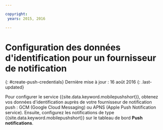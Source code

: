 ```yaml
---

copyright:
 years: 2015, 2016

---
```

# Configuration des données d'identification pour un fournisseur de notification
{: #create-push-credentials}
Dernière mise à jour : 16 août 2016
{: .last-updated}

Pour configurer le service {{site.data.keyword.mobilepushshort}}, obtenez vos données d'identification auprès de votre
fournisseur de notification push : GCM (Google Cloud Messaging) ou APNS (Apple Push Notification service). Ensuite, configurez les notifications de type {{site.data.keyword.mobilepushshort}} sur le tableau de bord **Push notifications**.
